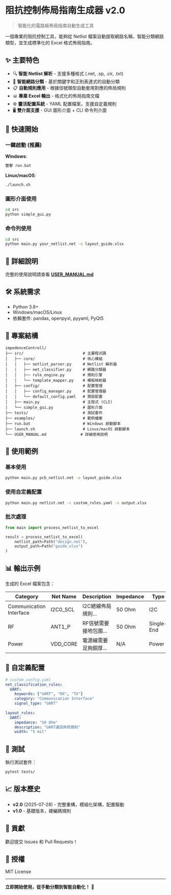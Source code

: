 # 阻抗控制佈局指南生成器 v2.0

> 智能化的電路板佈局指南自動生成工具

一個專業的阻抗控制工具，能夠從 Netlist 檔案自動提取網路名稱，智能分類網路類型，並生成標準化的 Excel 格式佈局指南。

## ✨ 主要特色

- 🔍 **智能 Netlist 解析** - 支援多種格式 (.net, .sp, .cir, .txt)
- 🧠 **智能網路分類** - 基於關鍵字和正則表達式的自動分類
- 📋 **自動規則應用** - 根據信號類型自動套用對應的佈局規則
- 📊 **專業 Excel 輸出** - 格式化的佈局指南文檔
- ⚙️ **靈活配置系統** - YAML 配置檔案，支援自定義規則
- 🖥️ **雙介面支援** - GUI 圖形介面 + CLI 命令列介面

## 🚀 快速開始

### 一鍵啟動 (推薦)

**Windows**:
```cmd
雙擊 run.bat
```

**Linux/macOS**:
```bash
./launch.sh
```

### 圖形介面使用

```bash
cd src
python simple_gui.py
```

### 命令列使用

```bash
cd src
python main.py your_netlist.net -o layout_guide.xlsx
```

## 📖 詳細說明

完整的使用說明請查看 **[USER_MANUAL.md](USER_MANUAL.md)**

## 🛠️ 系統需求

- Python 3.8+
- Windows/macOS/Linux
- 依賴套件: pandas, openpyxl, pyyaml, PyQt5

## 📂 專案結構

```
impedenceControll/
├── src/                          # 主要程式碼
│   ├── core/                     # 核心模組
│   │   ├── netlist_parser.py     # Netlist 解析器
│   │   ├── net_classifier.py     # 網路分類器
│   │   ├── rule_engine.py        # 規則引擎
│   │   └── template_mapper.py    # 模板映射器
│   ├── config/                   # 配置管理
│   │   ├── config_manager.py     # 配置管理器
│   │   └── default_config.yaml   # 預設配置
│   ├── main.py                   # 主程式 (CLI)
│   └── simple_gui.py             # 圖形介面
├── tests/                        # 測試套件
├── examples/                     # 範例檔案
├── run.bat                       # Windows 啟動腳本
├── launch.sh                     # Linux/macOS 啟動腳本
└── USER_MANUAL.md               # 詳細使用說明
```

## 🎯 使用範例

### 基本使用

```bash
python main.py pcb_netlist.net -o layout_guide.xlsx
```

### 使用自定義配置

```bash
python main.py netlist.net -c custom_rules.yaml -o output.xlsx
```

### 批次處理

```python
from main import process_netlist_to_excel

result = process_netlist_to_excel(
    netlist_path=Path("design.net"),
    output_path=Path("guide.xlsx")
)
```

## 📊 輸出示例

生成的 Excel 檔案包含：

| Category | Net Name | Description | Impedance | Type | Width |
|----------|----------|-------------|-----------|------|-------|
| Communication Interface | I2C0_SCL | I2C總線佈局規則... | 50 Ohm | I2C | 5 mil |
| RF | ANT1_P | RF信號需要接地包圍... | 50 Ohm | Single-End | Calculated |
| Power | VDD_CORE | 電源線需要足夠銅厚... | N/A | Power | Current based |

## 🔧 自定義配置

```yaml
# custom_config.yaml
net_classification_rules:
  UART:
    keywords: ["UART", "RX", "TX"]
    category: "Communication Interface"
    signal_type: "UART"
    
layout_rules:
  UART:
    impedance: "50 Ohm"
    description: "UART通訊佈局規則"
    width: "5 mil"
```

## 🧪 測試

執行測試套件：

```bash
pytest tests/
```

## 📈 版本歷史

- **v2.0** (2025-07-28) - 完整重構，模組化架構，配置驅動
- **v1.0** - 基礎版本，硬編碼規則

## 🤝 貢獻

歡迎提交 Issues 和 Pull Requests！

## 📜 授權

MIT License

---

**立即開始使用，從手動分類到智能自動化！** 🎉